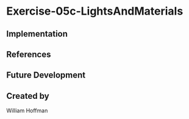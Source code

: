 # Exercise-05c-LightsAndMaterials


## Implementation

## References

## Future Development

## Created by
William Hoffman